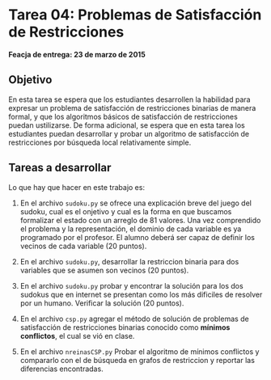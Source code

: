 Tarea 04: Problemas de Satisfacción de Restricciones
=====================================================

**Feacja de entrega: 23 de marzo de 2015**

Objetivo
---------

En esta tarea se espera que los estudiantes desarrollen la habilidad para expresar un problema 
de satisfacción de restricciones binarias de manera formal, y que los algoritmos básicos de
satisfacción de restricciones puedan ustilizarse. De forma adicional, se espera que en esta tarea
los estudiantes puedan desarrollar y probar un algoritmo de satisfacción de restricciones por búsqueda 
local relativamente simple.

Tareas a desarrollar
--------------------

Lo que hay que hacer en este trabajo es:

1. En el archivo `sudoku.py` se ofrece una explicación breve del juego del sudoku, cual es el onjetivo
   y cual es la forma en que buscamos formalizar el estado con un arreglo de 81 valores. Una vez comprendido
   el problema y la representación, el dominio de cada variable es ya programado por el profesor. El alumno
   deberá ser capaz de definir los vecinos de cada variable (20 puntos).
   
2. En el archivo `sudoku.py`, desarrollar la restriccion binaria para dos variables que se asumen son vecinos
   (20 puntos).

3. En el archivo `sudoku.py` probar y encontrar la solución para los dos sudokus que en internet se presentan como los
   más dificiles de resolver por un humano. Verificar la solución (20 puntos).
   
4. En el archivo `csp.py` agregar el método de solución de problemas de satisfacción de restricciones binarias conocido como 
   **mínimos conflictos**, el cual se vió en clase.
   
5. En el archivo `nreinasCSP.py` Probar el algoritmo de mínimos conflictos y compararlo con el de búsqueda en grafos de
   restriccion y reportar las diferencias encontradas.
   

